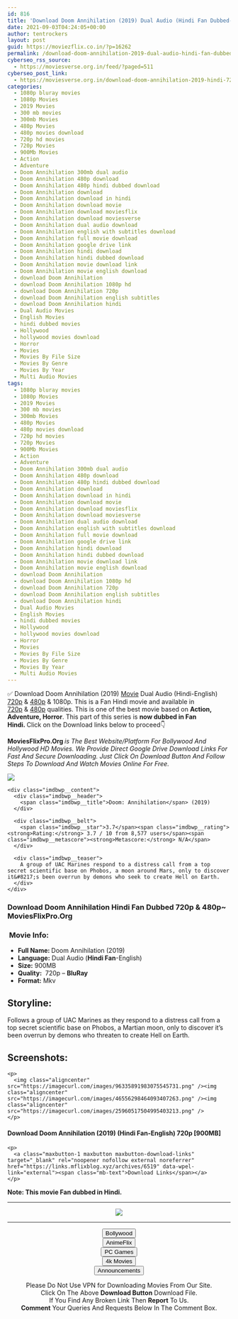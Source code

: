 ```yaml
---
id: 816
title: 'Download Doom Annihilation (2019) Dual Audio (Hindi Fan Dubbed-English) 720p [900MB]'
date: 2021-09-03T04:24:05+00:00
author: tentrockers
layout: post
guid: https://moviezflix.co.in/?p=16262
permalink: /download-doom-annihilation-2019-dual-audio-hindi-fan-dubbed-english-720p-900mb/
cyberseo_rss_source:
  - https://moviesverse.org.in/feed/?paged=511
cyberseo_post_link:
  - https://moviesverse.org.in/download-doom-annihilation-2019-hindi-720p/
categories:
  - 1080p bluray movies
  - 1080p Movies
  - 2019 Movies
  - 300 mb movies
  - 300mb Movies
  - 480p Movies
  - 480p movies download
  - 720p hd movies
  - 720p Movies
  - 900Mb Movies
  - Action
  - Adventure
  - Doom Annihilation 300mb dual audio
  - Doom Annihilation 480p download
  - Doom Annihilation 480p hindi dubbed download
  - Doom Annihilation download
  - Doom Annihilation download in hindi
  - Doom Annihilation download movie
  - Doom Annihilation download moviesflix
  - Doom Annihilation download moviesverse
  - Doom Annihilation dual audio download
  - Doom Annihilation english with subtitles download
  - Doom Annihilation full movie download
  - Doom Annihilation google drive link
  - Doom Annihilation hindi download
  - Doom Annihilation hindi dubbed download
  - Doom Annihilation movie download link
  - Doom Annihilation movie english download
  - download Doom Annihilation
  - download Doom Annihilation 1080p hd
  - download Doom Annihilation 720p
  - download Doom Annihilation english subtitles
  - download Doom Annihilation hindi
  - Dual Audio Movies
  - English Movies
  - hindi dubbed movies
  - Hollywood
  - hollywood movies download
  - Horror
  - Movies
  - Movies By File Size
  - Movies By Genre
  - Movies By Year
  - Multi Audio Movies
tags:
  - 1080p bluray movies
  - 1080p Movies
  - 2019 Movies
  - 300 mb movies
  - 300mb Movies
  - 480p Movies
  - 480p movies download
  - 720p hd movies
  - 720p Movies
  - 900Mb Movies
  - Action
  - Adventure
  - Doom Annihilation 300mb dual audio
  - Doom Annihilation 480p download
  - Doom Annihilation 480p hindi dubbed download
  - Doom Annihilation download
  - Doom Annihilation download in hindi
  - Doom Annihilation download movie
  - Doom Annihilation download moviesflix
  - Doom Annihilation download moviesverse
  - Doom Annihilation dual audio download
  - Doom Annihilation english with subtitles download
  - Doom Annihilation full movie download
  - Doom Annihilation google drive link
  - Doom Annihilation hindi download
  - Doom Annihilation hindi dubbed download
  - Doom Annihilation movie download link
  - Doom Annihilation movie english download
  - download Doom Annihilation
  - download Doom Annihilation 1080p hd
  - download Doom Annihilation 720p
  - download Doom Annihilation english subtitles
  - download Doom Annihilation hindi
  - Dual Audio Movies
  - English Movies
  - hindi dubbed movies
  - Hollywood
  - hollywood movies download
  - Horror
  - Movies
  - Movies By File Size
  - Movies By Genre
  - Movies By Year
  - Multi Audio Movies
---
```

<div class="thecontent clearfix">
  <p>
    ✅ Download Doom Annihilation (2019) <a href="https://moviesverse.org.in/category/movies/" data-wpel-link="internal">Movie</a> Dual Audio (Hindi-English) <a href="https://moviesverse.org.in/720p-movies/" data-wpel-link="internal">720p</a>&nbsp;&&nbsp;<a href="https://moviesverse.org.in/480p-movies/" data-wpel-link="internal">480p</a> & 1080p. This is a Fan Hindi movie and available in <a href="https://moviesverse.org.in/720p-movies/" data-wpel-link="internal">720p</a>&nbsp;&&nbsp;<a href="https://moviesverse.org.in/480p-movies/" data-wpel-link="internal">480p</a> qualities. This is one of the best movie based on <strong>Action, Adventure, Horror</strong>. This part of this series is <strong>now dubbed in Fan <span>Hindi.&nbsp;</span></strong><span>Click on the Download links below to proceed👇</span>
  </p>
  
  <p>
    <strong><span>MoviesFlixPro.Org&nbsp;</span></strong><em>is The Best Website/Platform For Bollywood And Hollywood HD Movies. We Provide Direct Google Drive Download Links For Fast And Secure Downloading. Just Click On Download Button And Follow Steps To&nbsp;Download And Watch Movies Online For Free.</em>
  </p>
  
  <div class="imdbwp imdbwp--movie dark">
    <div class="imdbwp__thumb">
      <a class="imdbwp__link" target="_blank" title="Doom: Annihilation" href="https://www.imdb.com/title/tt8328716/" rel="nofollow external noopener noreferrer" data-wpel-link="external"><img class="imdbwp__img" src="https://m.media-amazon.com/images/M/MV5BNzc3ZWIwYjktZWE1ZC00MTRlLWE1NzUtYTYzYjJlNmMyYTZhXkEyXkFqcGdeQXVyMzgxODM4NjM@._V1_SX300.jpg" /></a>
    </div>
    
    <div class="imdbwp__content">
      <div class="imdbwp__header">
        <span class="imdbwp__title">Doom: Annihilation</span> (2019)
      </div>
      
      <div class="imdbwp__belt">
        <span class="imdbwp__star">3.7</span><span class="imdbwp__rating"><strong>Rating:</strong> 3.7 / 10 from 8,577 users</span><span class="imdbwp__metascore"><strong>Metascore:</strong> N/A</span>
      </div>
      
      <div class="imdbwp__teaser">
        A group of UAC Marines respond to a distress call from a top secret scientific base on Phobos, a moon around Mars, only to discover it&#8217;s been overrun by demons who seek to create Hell on Earth.
      </div>
    </div>
  </div>
  
  <h3>
    <span>Download Doom Annihilation Hindi Fan Dubbed 720p & 480p~ MoviesFlixPro.Org</span>
  </h3>
  
  <h3>
    <span>&nbsp;Movie Info:&nbsp;</span>
  </h3>
  
  <ul>
    <li>
      <strong>Full Name: </strong>Doom Annihilation (2019)
    </li>
    <li>
      <strong>Language:</strong> Dual Audio (<span><strong>Hindi Fan</strong></span>-English)
    </li>
    <li>
      <strong>Size:</strong> 900MB
    </li>
    <li>
      <strong>Quality:</strong>&nbsp; 720p – <span><strong>BluRay</strong></span>
    </li>
    <li>
      <strong>Format:</strong>&nbsp;Mkv
    </li>
  </ul>
  
  <h2>
    <span>Storyline:</span>
  </h2>
  
  <p>
    Follows a group of UAC Marines as they respond to a distress call from a top secret scientific base on Phobos, a Martian moon, only to discover it’s been overrun by demons who threaten to create Hell on Earth.
  </p>
  
  <div class="summary_text">
    <h2>
      <span>Screenshots:</span>
    </h2>
    
    <p>
      <img class="aligncenter" src="https://imagecurl.com/images/96335891983075545731.png" /><img class="aligncenter" src="https://imagecurl.com/images/46556298464093407263.png" /><img class="aligncenter" src="https://imagecurl.com/images/25960517504995403213.png" />
    </p>
  </div>
  
  <div class="inline canwrap">
    <h4>
      <span>Download Doom Annihilation (2019) (Hindi Fan-</span><span>English) 720p [900MB]</span>
    </h4>
    
    <p>
      <a class="maxbutton-1 maxbutton maxbutton-download-links" target="_blank" rel="noopener nofollow external noreferrer" href="https://links.mflixblog.xyz/archives/6519" data-wpel-link="external"><span class="mb-text">Download Links</span></a>
    </p>
  </div>
  
  <div class="inline canwrap">
    <div class="inline canwrap">
      <div class="inline canwrap">
        <div class="inline canwrap">
          <p>
            <span><strong>Note: This movie Fan dubbed in Hindi.</strong></span>
          </p>
        </div>
      </div>
    </div>
  </div>
</div>

<center>
  </p> 
  
  <hr />
  
  <p>
    <a href="http://gdrivepro.xyz/join.php" data-wpel-link="external" target="_blank" rel="nofollow external noopener noreferrer"><img src="https://i.imgur.com/FhMdWdW.png" /></a>
  </p>
  
  <hr />
  
  <p>
    <a href="https://dogemovies.xyz" target="_blank" data-wpel-link="external" rel="nofollow external noopener noreferrer"><button class="button button5">Bollywood</button></a><br /> <a href="https://animeflix.in" target="_blank" data-wpel-link="external" rel="nofollow external noopener noreferrer"><button class="button button5">AnimeFlix</button></a><br /> <a href="https://gamesflix.net/" target="_blank" data-wpel-link="external" rel="nofollow external noopener noreferrer"><button class="button button5">PC Games</button></a><br /> <a href="https://uhdmovies.in" target="_blank" data-wpel-link="external" rel="nofollow external noopener noreferrer"><button class="button button5">4k Movies</button></a><br /> <a href="https://moviesverse.org.in/announcements/" target="_blank" data-wpel-link="internal" rel="noopener"><button class="button button5">Announcements</button></a>
  </p>
  
  <div class="alert alert-danger">
    Please Do Not Use VPN for Downloading Movies From Our Site.
  </div>
  
  <div class="alert alert-success">
    Click On The Above <strong>Download Button</strong> Download File.
  </div>
  
  <div class="alert alert-warning">
    If You Find Any Broken Link Then <strong>Report</strong> To Us.
  </div>
  
  <div class="alert alert-info">
    <strong>Comment</strong> Your Queries And Requests Below In The Comment Box.
  </div>
  
  <p>
    </center>
  </p>